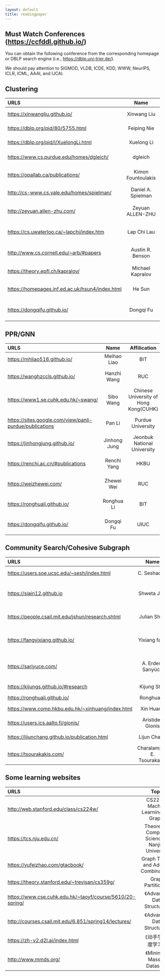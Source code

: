 ```yaml
---
layout: default
title: readingpaper
---
```



##  Must Watch Conferences (https://ccfddl.github.io/)
You can obtain the following conference from the corresponding homepage or DBLP search engine (i.e., https://dblp.uni-trier.de/). <br>

We should pay attention to SIGMOD, VLDB, ICDE, KDD, WWW, NeurIPS, ICLR, ICML, AAAI, and IJCAI. <br>



## Clustering


| URLS | Name | Affilication | Toptic |
|:----|:-----:|:-----:| ----:|
| https://xinwangliu.github.io/ | Xinwang Liu| NUDT | Deep Graph Clustering |
| https://dblp.org/pid/80/5755.html | Feiping Nie| NPU | Deep Graph Clustering |
| https://dblp.org/pid/l/XuelongLi.html | Xuelong Li |NPU | Deep Graph Clustering |
| https://www.cs.purdue.edu/homes/dgleich/ | dgleich | Purdue University | Local Clustering （theory） |
| https://opallab.ca/publications/  |  Kimon Fountoulakis  | University of  Waterloo |  Local Clustering （theory） |
| http://cs-www.cs.yale.edu/homes/spielman/ |  Daniel A. Spielman |   Yale  Univeristy  |  Spectral Graph Theory (theory） |
| http://zeyuan.allen-zhu.com/   |   Zeyuan ALLEN-ZHU  |  Meta FAIR Labs  |  Local Clustering/Improve Cluster (theory） |
| https://cs.uwaterloo.ca/~lapchi/index.htm  | Lap Chi Lau |  University of  Waterloo   | Spectral Graph Theory (theory） |
| http://www.cs.cornell.edu/~arb/#papers  | Austin R. Benson | Cornell University  | Higher-order Clustering (theory）|
| https://theory.epfl.ch/kapralov/      |  Michael Kapralov |  EPFL |    Spectral Graph Theory (theory） |
| https://homepages.inf.ed.ac.uk/hsun4/index.html |He Sun|University of Edinburgh|Spectral Graph Theory/Local Clustering (theory)|
| https://dongqifu.github.io/ | Dongqi Fu | UIUC | Higher-order Clustering (theory）|


## PPR/GNN


| URLS | Name | Affilication | Toptic |
|:----|:-----:|:-----:| ----:|
| https://mhliao516.github.io/ | Meihao Liao | BIT | PPR |
| https://wanghzccls.github.io/  |  Hanzhi Wang  | RUC  |   PPR and GNN  |
| https://www1.se.cuhk.edu.hk/~swang/ |    Sibo Wang   |       Chinese University of Hong Kong(CUHK)  |  PPR and GNN |
| https://sites.google.com/view/panli-purdue/publications        |          Pan Li  |  Purdue University   |  PPR and GNN |
| https://jinhongjung.github.io/  |  Jinhong Jung   |  Jeonbuk National University   | PPR |
| https://renchi.ac.cn/#publications  |  Renchi Yang  |    HKBU  | PPR and GNN |
| https://weizhewei.com/ | Zhewei Wei | RUC | PPR and GNN |
| https://ronghuali.github.io/ | Ronghua Li | BIT | PPR and GNN | 
| https://dongqifu.github.io/ | Dongqi Fu | UIUC | PPR and GNN | 



## Community Search/Cohesive Subgraph

| URLS | Name | Affilication | Toptic |
|:----|:-----:|:-----:| ----:|
| https://users.soe.ucsc.edu/~sesh/index.html |  C. Seshadhri | University of California | Subgraph Counting  |
| https://sjain12.github.io  | Shweta Jain |  University of Utah | Subgraph Counting(Turan theorem for counting) |
| https://people.csail.mit.edu/jshun/research.shtml |  Julian Shun  |  MIT  |  Parallel Algorithms for cohesive subgraph |
| https://fangyixiang.github.io/  |   Yixiang fang   | CUHK(Shenzhen)  | Community Search/(higher-order) Densest  Subgraph |
| https://sariyuce.com/  |     A. Erdem Sarıyüce  | University at Buffalo | Hierarchical Dense Subgraph/Nucleus Decomposition |
| https://kijungs.github.io/#research | Kijung Shin  |  KAIST  | Cohesive Subgraph  |
| https://ronghuali.github.io/ | Ronghua Li | BIT | Kcore/Clique |
| https://www.comp.hkbu.edu.hk/~xinhuang/index.html | Xin Huang | HKBU | ktruss Community Search by Index  |
| https://users.ics.aalto.fi/gionis/ |   Aristides Gionis | KTH | Densest Subgraph  |
| https://lijunchang.github.io/publication.html  | Lijun Chang | USYD  | Cohesive Subgraph book |
| https://tsourakakis.com/  | Charalampos E. Tsourakakis  | Boston University | (Higher-order)Densest subgraph |



## Some learning websites


| URLS | Topic| Author |
|:----|:-----:|:-----:|
http://web.stanford.edu/class/cs224w/| CS224W: Machine Learning with Graphs| By Jure Leskovec|
https://tcs.nju.edu.cn/| Theoretical Computer Science at Nanjing University| Yitong Yin
https://yufeizhao.com/gtacbook/| Graph Theory and Additive Combinatorics| Yufei Zhao|
https://theory.stanford.edu/~trevisan/cs359g/ | Graph Partitioning | Luca Trevis|
|https://www.cse.cuhk.edu.hk/~taoyf/course/5610/20-spring/ |   《Advanced Data Structures》| Yufei Tao|
|http://courses.csail.mit.edu/6.851/spring14/lectures/ |  《Advanced Data Structures》| Erik Demaine |
|https://zh-v2.d2l.ai/index.html|  《动手学习深度学习》| Mu Li|
|http://www.mmds.org/  | 《Mining of Massive Datasets》 | Jure Leskovec|
